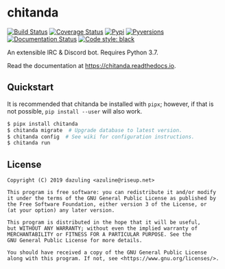 # chitanda

[![Build Status](https://travis-ci.org/dazuling/chitanda.svg?branch=master)](https://travis-ci.org/dazuling/chitanda)
[![Coverage Status](https://coveralls.io/repos/github/dazuling/chitanda/badge.svg?branch=master)](https://coveralls.io/github/dazuling/chitanda?branch=master)
[![Pypi](https://img.shields.io/pypi/v/chitanda.svg)](https://pypi.python.org/pypi/chitanda)
[![Pyversions](https://img.shields.io/pypi/pyversions/chitanda.svg)](https://pypi.python.org/pypi/chitanda)
[![Documentation Status](https://readthedocs.org/projects/chitanda/badge/?version=latest)](https://chitanda.readthedocs.io/en/latest/?badge=latest)
[![Code style: black](https://img.shields.io/badge/code%20style-black-000000.svg)](https://github.com/ambv/black)

An extensible IRC & Discord bot. Requires Python 3.7.

Read the documentation at https://chitanda.readthedocs.io.

## Quickstart

It is recommended that chitanda be installed with `pipx`; however, if that is
not possible, `pip install --user` will also work.

```bash
$ pipx install chitanda
$ chitanda migrate  # Upgrade database to latest version.
$ chitanda config  # See wiki for configuration instructions.
$ chitanda run
```

## License

```
Copyright (C) 2019 dazuling <azuline@riseup.net>

This program is free software: you can redistribute it and/or modify
it under the terms of the GNU General Public License as published by
the Free Software Foundation, either version 3 of the License, or
(at your option) any later version.

This program is distributed in the hope that it will be useful,
but WITHOUT ANY WARRANTY; without even the implied warranty of
MERCHANTABILITY or FITNESS FOR A PARTICULAR PURPOSE. See the
GNU General Public License for more details.

You should have received a copy of the GNU General Public License
along with this program. If not, see <https://www.gnu.org/licenses/>.
```
